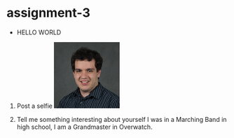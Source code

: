 # assignment-3

* HELLO WORLD


1. Post a selfie
![alt text][selfie]

[selfie]: https://github.com/ece-09363/hello-world-kluzynskn6/blob/master/Portraits-cropped.png

2. Tell me something interesting about yourself
I was in a Marching Band in high school,
I am a Grandmaster in Overwatch.
